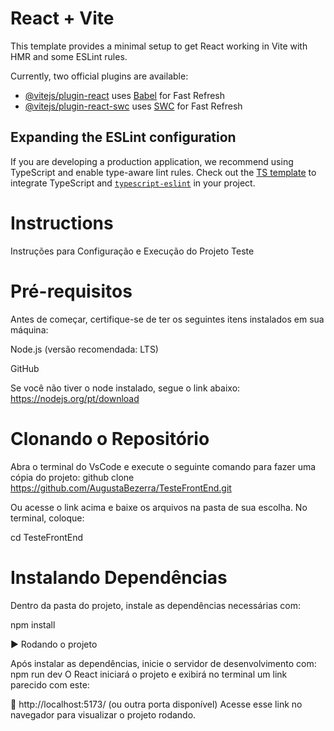 # React + Vite

This template provides a minimal setup to get React working in Vite with HMR and some ESLint rules.

Currently, two official plugins are available:

- [@vitejs/plugin-react](https://github.com/vitejs/vite-plugin-react/blob/main/packages/plugin-react/README.md) uses [Babel](https://babeljs.io/) for Fast Refresh
- [@vitejs/plugin-react-swc](https://github.com/vitejs/vite-plugin-react-swc) uses [SWC](https://swc.rs/) for Fast Refresh

## Expanding the ESLint configuration

If you are developing a production application, we recommend using TypeScript and enable type-aware lint rules. Check out the [TS template](https://github.com/vitejs/vite/tree/main/packages/create-vite/template-react-ts) to integrate TypeScript and [`typescript-eslint`](https://typescript-eslint.io) in your project.


# Instructions

Instruções para Configuração e Execução do Projeto Teste

# Pré-requisitos
Antes de começar, certifique-se de ter os seguintes itens instalados em sua máquina:

Node.js (versão recomendada: LTS)

GitHub

Se você não tiver o node instalado, segue o link abaixo: https://nodejs.org/pt/download 

# Clonando o Repositório
Abra o terminal do VsCode e execute o seguinte comando para fazer uma cópia do projeto:
github clone https://github.com/AugustaBezerra/TesteFrontEnd.git

Ou acesse o link acima e baixe os arquivos na pasta de sua escolha. No terminal, coloque:

cd TesteFrontEnd

# Instalando Dependências
Dentro da pasta do projeto, instale as dependências necessárias com:

npm install 

▶️ Rodando o projeto

Após instalar as dependências, inicie o servidor de desenvolvimento com:
npm run dev
O React iniciará o projeto e exibirá no terminal um link parecido com este:

🔗 http://localhost:5173/ (ou outra porta disponível)
Acesse esse link no navegador para visualizar o projeto rodando.




